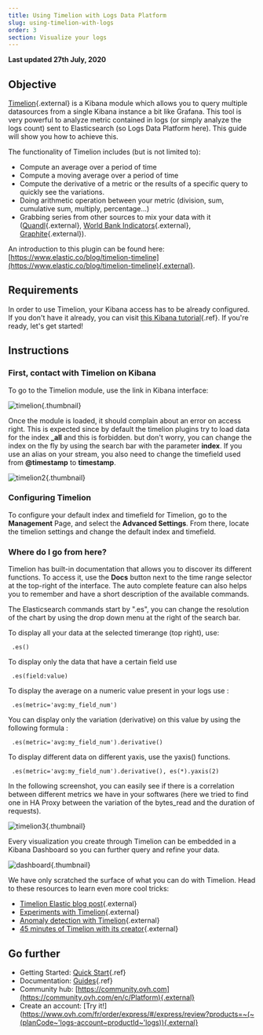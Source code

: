 ```yaml
---
title: Using Timelion with Logs Data Platform
slug: using-timelion-with-logs
order: 3
section: Visualize your logs
---
```


**Last updated 27th July, 2020**

## Objective

[Timelion](https://github.com/elastic/timelion){.external} is a Kibana module which allows you to query multiple datasources from a single Kibana instance a bit like Grafana. This tool is very powerful to analyze metric contained in logs (or simply analyze the logs count) sent to Elasticsearch (so Logs Data Platform here). This guide will show you how to achieve this.


The functionality of Timelion includes (but is not limited to):

- Compute an average over a period of time
- Compute a moving average over a period of time
- Compute the derivative of a metric or the results of a specific query to quickly see the variations.
- Doing arithmetic operation between your metric (division, sum, cumulative sum, multiply, percentage...)
- Grabbing series from other sources to mix your data with it ([Quandl](https://www.quandl.com){.external}, [World Bank Indicators](http://data.worldbank.org/){.external}, [Graphite](http://graphite.readthedocs.io/en/latest/){.external}).

An introduction to this plugin can be found here: [https://www.elastic.co/blog/timelion-timeline](https://www.elastic.co/blog/timelion-timeline){.external}.


## Requirements

In order to use Timelion, your Kibana access has to be already configured. If you don't have it already, you can visit [this Kibana tutorial](../using_kibana_with_logs/guide.en-gb.md){.ref}. If you're ready, let's get started!


## Instructions

### First, contact with Timelion on Kibana

To go to the Timelion module, use the link in Kibana interface:

![timelion](images/timelion.png){.thumbnail}


Once the module is loaded, it should complain about an error on access right. This is expected since by default the timelion plugins try to load data for the index **_all** and this is forbidden. 
but don't worry, you can change the index on the fly by using the search bar with the parameter **index**. If you use an alias on your stream, you also need to change the timefield used from **@timestamp** to **timestamp**. 


![timelion2](images/timelion-2.png){.thumbnail}


### Configuring Timelion

To configure your default index and timefield for Timelion, go to the **Management** Page, and select the **Advanced Settings**. From there, locate the timelion settings and change the default index and timefield. 

### Where do I go from here?

Timelion has built-in documentation that allows you to discover its different functions. To access it, use the **Docs** button next to the time range selector at the top-right of the interface. The auto complete feature can also helps you to remember and have a short description of the available commands.

The Elasticsearch commands start by ".es", you can change the resolution of the chart by using the drop down menu at the right of the search bar.

To display all your data at the selected timerange (top right), use:

```
 .es()
```

To display only the data that have a certain field use

```
 .es(field:value)
```

To display the average on a numeric value present in your logs use :

```
 .es(metric='avg:my_field_num')
```

You can display only the variation (derivative) on this value by using the following formula :

```
 .es(metric='avg:my_field_num').derivative()
```

To display different data on different yaxis, use the yaxis() functions.

```
 .es(metric='avg:my_field_num').derivative(), es(*).yaxis(2)
```

In the following screenshot, you can easily see if there is a correlation between different metrics we have in your softwares (here we tried to find one in HA Proxy between the variation of the bytes_read and the duration of requests).

![timelion3](images/timelion-3.png){.thumbnail}

Every visualization you create through Timelion can be embedded in a Kibana Dashboard so you can further query and refine your data.

![dashboard](images/dash.png){.thumbnail}

We have only scratched the surface of what you can do with Timelion. Head to these resources to learn even more cool tricks:


- [Timelion Elastic blog post](https://www.elastic.co/blog/timelion-timeline){.external}
- [Experiments with Timelion](http://rmoff.net/2016/03/29/experiments-with-kibana-timelion-2/){.external}
- [Anomaly detection with Timelion](https://www.elastic.co/blog/implementing-a-statistical-anomaly-detector-part-1){.external}
- [45 minutes of Timelion with its creator](https://www.youtube.com/watch?v=L5LvP_Cj0A0){.external}


## Go further

- Getting Started: [Quick Start](../quick_start/guide.en-gb.md){.ref}
- Documentation: [Guides](../product.en-gb.md){.ref}
- Community hub: [https://community.ovh.com](https://community.ovh.com/en/c/Platform){.external}
- Create an account: [Try it!](https://www.ovh.com/fr/order/express/#/express/review?products=~(~(planCode~'logs-account~productId~'logs)){.external}

